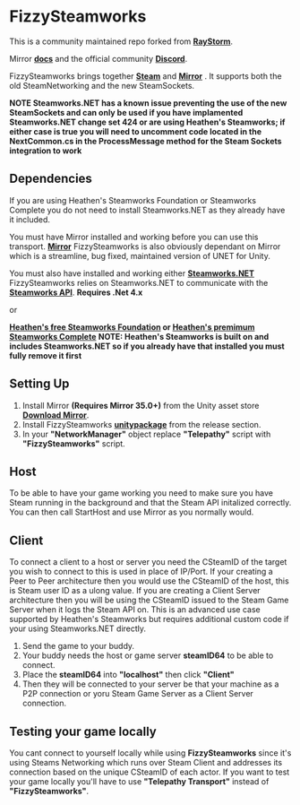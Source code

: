 # FizzySteamworks

This is a community maintained repo forked from **[RayStorm](https://github.com/Raystorms/FizzySteamyMirror)**. 

Mirror **[docs](https://mirror-networking.gitbook.io/docs/transports/fizzysteamworks-transport)** and the official community **[Discord](https://discord.gg/N9QVxbM)**.

FizzySteamworks brings together **[Steam](https://store.steampowered.com)** and **[Mirror](https://github.com/vis2k/Mirror)** . It supports both the old SteamNetworking and the new SteamSockets. 

**NOTE Steamworks.NET has a known issue preventing the use of the new SteamSockets and can only be used if you have implamented Steamworks.NET change set 424 or are using Heathen's Steamworks; if either case is true you will need to uncomment code located in the NextCommon.cs in the ProcessMessage method for the Steam Sockets integration to work**

## Dependencies
If you are using Heathen's Steamworks Foundation or Steamworks Complete you do not need to install Steamworks.NET as they already have it included.

You must have Mirror installed and working before you can use this transport.
**[Mirror](https://github.com/vis2k/Mirror)** FizzySteamworks is also obviously dependant on Mirror which is a streamline, bug fixed, maintained version of UNET for Unity.

You must also have installed and working either
**[Steamworks.NET](https://github.com/rlabrecque/Steamworks.NET)** FizzySteamworks relies on Steamworks.NET to communicate with the **[Steamworks API](https://partner.steamgames.com/doc/sdk)**. **Requires .Net 4.x**  

or

**[Heathen's free Steamworks Foundation](https://assetstore.unity.com/packages/tools/integration/steamworks-v2-foundation-186949) or [Heathen's premimum Steamworks Complete](https://assetstore.unity.com/packages/tools/integration/steamworks-v2-complete-190316)**
**NOTE: Heathen's Steamworks is built on and includes Steamworks.NET so if you already have that installed you must fully remove it first**

## Setting Up

1. Install Mirror **(Requires Mirror 35.0+)** from the Unity asset store **[Download Mirror](https://assetstore.unity.com/packages/tools/network/mirror-129321)**.
2. Install FizzySteamworks **[unitypackage](https://github.com/Chykary/FizzySteamworks/releases)** from the release section.
3. In your **"NetworkManager"** object replace **"Telepathy"** script with **"FizzySteamworks"** script.

## Host
To be able to have your game working you need to make sure you have Steam running in the background and that the Steam API initalized correctly. You can then call StartHost and use Mirror as you normally would.

## Client
To connect a client to a host or server you need the CSteamID of the target you wish to connect to this is used in place of IP/Port. If your creating a Peer to Peer architecture then you would use the CSteamID of the host, this is Steam user ID as a ulong value. If you are creating a Client Server architecture then you will be using the CSteamID issued to the Steam Game Server when it logs the Steam API on. This is an advanced use case supported by Heathen's Steamworks but requires additional custom code if your using Steamworks.NET directly.

1. Send the game to your buddy.
2. Your buddy needs the host or game server **steamID64** to be able to connect.
3. Place the **steamID64** into **"localhost"** then click **"Client"**
5. Then they will be connected to your server be that your machine as a P2P connection or yoru Steam Game Server as a Client Server connection.

## Testing your game locally
You cant connect to yourself locally while using **FizzySteamworks** since it's using Steams Networking which runs over Steam Client and addresses its connection based on the unique CSteamID of each actor. If you want to test your game locally you'll have to use **"Telepathy Transport"** instead of **"FizzySteamworks"**.
